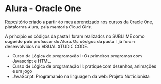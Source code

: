 # Alura - Oracle One

Repositório criado a partir do meu aprendizado nos cursos da Oracle One, plataforma Alura, pela mentoria Cloud Girls.

A princípio os códigos da pasta I foram realizados no SUBLIIME como sugerido pelo professor do Alura. 
Os códigos da pasta II já foram desenvolvidos no VISUAL STUDIO CODE.

- Curso de Lógica de programação I: Os primeiros programas com Javascript e HTML.
- Curso de Lógica de programação II: pratique com desenhos, animações e um jogo
- JavaScript: Programando na linguagem da web: Projeto Nutricionista
 
